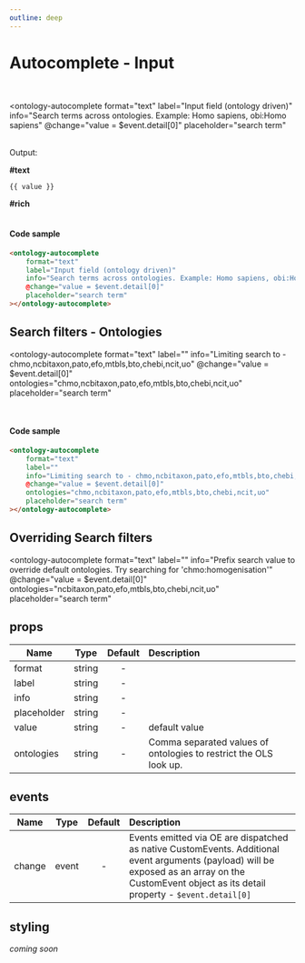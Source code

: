 ```yaml
---
outline: deep
---
```


# Autocomplete - Input

<script setup lang="ts">
import "./../dist/index.js";
import { ref } from 'vue';
let value = ref("")
</script>

<br/>

<ontology-autocomplete 
    format="text"
    label="Input field (ontology driven)"
    info="Search terms across ontologies. Example: Homo sapiens, obi:Homo sapiens"
    @change="value = $event.detail[0]"
    placeholder="search term"
></ontology-autocomplete>

<span v-if="value && value != ''">
<br/>Output:

**#text**
<pre style="margin:0"><code>{{ value }}</code></pre>

**#rich**
<ontology-term-annotation 
    :annotation="value">
</ontology-term-annotation>
</span>
<br/>
<br/>


#### Code sample

```html
<ontology-autocomplete 
    format="text"
    label="Input field (ontology driven)"
    info="Search terms across ontologies. Example: Homo sapiens, obi:Homo sapiens"
    @change="value = $event.detail[0]"
    placeholder="search term"
></ontology-autocomplete>
```

## Search filters - Ontologies 

<ontology-autocomplete 
    format="text"
    label=""
    info="Limiting search to - chmo,ncbitaxon,pato,efo,mtbls,bto,chebi,ncit,uo"
    @change="value = $event.detail[0]"
    ontologies="chmo,ncbitaxon,pato,efo,mtbls,bto,chebi,ncit,uo"
    placeholder="search term"
></ontology-autocomplete>

<br/>

#### Code sample

```html
<ontology-autocomplete 
    format="text"
    label=""
    info="Limiting search to - chmo,ncbitaxon,pato,efo,mtbls,bto,chebi,ncit,uo"
    @change="value = $event.detail[0]"
    ontologies="chmo,ncbitaxon,pato,efo,mtbls,bto,chebi,ncit,uo"
    placeholder="search term"
></ontology-autocomplete>
```

## Overriding Search filters 

<ontology-autocomplete 
    format="text"
    label=""
    info="Prefix search value to override default ontologies. Try searching for 'chmo:homogenisation'"
    @change="value = $event.detail[0]"
    ontologies="ncbitaxon,pato,efo,mtbls,bto,chebi,ncit,uo"
    placeholder="search term"
></ontology-autocomplete>

## props

| Name        |      Type      |  Default | Description |
| ----------- | :------------: | :------: | :---------- |
| format      |    string      |     -    |             |
| label       |    string      |     -    |             |
| info        |    string      |     -    |             |
| placeholder |    string      |     -    |             |
| value       |    string      |     -    | default value |
| ontologies  |    string      |     -    | Comma separated values of ontologies to restrict the OLS look up. |

## events

| Name        |      Type      |  Default | Description |
| ----------- | :------------: | :------: | :---------- |
| change      |      event     |    -     |       Events emitted via OE are dispatched as native CustomEvents. Additional event arguments (payload) will be exposed as an array on the CustomEvent object as its detail property - ```$event.detail[0] ```     |

## styling

*coming soon*